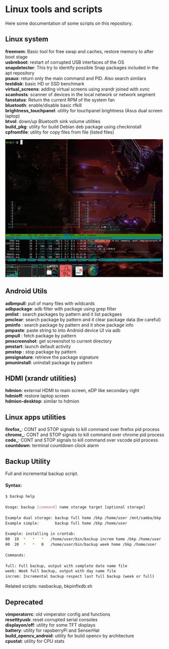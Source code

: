 # Linux tools and scripts

Here some documentation of some scripts on this repository.

## Linux system

**freemem**: Basic tool for free swap and caches, restore memory to after boot stage  
**usbreboot**: restart of corrupted USB interfaces of the OS  
**snapdetector**: This try to identify possible Snap packages included in the apt repository  
**psaux**: return only the main command and PID. Also search similars  
**testdisk**: basic HD or SSD benchmark  
**virtual_screens**: adding virtual screens using xrandr joined with xvnc  
**scanhosts**: scanner of devices in the local network or network segment  
**fanstatus**: Return the current RPM of the system fan  
**bluetooth**: enable/disable basic rfkill  
**brightness_touchpanel**: utility for touchpanel brightness (Asus dual screen laptop)  
**btvol**: down/up Bluetooth sink volume utilities  
**build_pkg**: utility for build Debian deb package using checkinstall  
**cpfromfile**: utility for copy files from file (listed files)  

![freemem demo](images/freemem.gif)

## Android Utils

**adbmpull**: pull of many files with wildcards  
**adbpackage**: adb filter with package using grep filter  
**pmlist** : search packages by pattern and it list packgaes  
**pmclear**: search package by pattern and it clear package data (be careful)  
**pminfo** : search package by pattern and it show package info  
**pmpaste**: paste string to into Android device UI via adb  
**pmpull** : fetch package by pattern  
**pmscreenshot**: get screenshot to current directory  
**pmstart**: launch default activity  
**pmstop** : stop package by pattern  
**pmsignature**: retrieve the package signature  
**pmuninstall**: uninstall package by pattern  
  
## HDMI (xrandr utilities)  
  
**hdmion**: external HDMI to main screen, eDP like secondary right  
**hdmioff**: restore laptop screen  
**hdmion-desktop**: similar to hdmion  
  
## Linux apps utilities  
  
**firefox_**: CONT and STOP signals to kill command over firefox pid process  
**chrome_**: CONT and STOP signals to kill command over chrome pid process  
**code_**: CONT and STOP signals to kill command over vscode pid process  
**countdown**: terminal countdown clock alarm  

## Backup Utility

Full and incremental backup script.

#### Syntax:

``` bash
$ backup help

Usage: backup [command] name storage target [optional storage]

Example dual storage: backup full home /bkp /home/user /mnt/samba/bkp
Example simple:       backup full home /bkp /home/user

Example: installing in crontab:
00  19  *   *   *   /home/user/bin/backup increm home /bkp /home/user
00  20  *   *   0   /home/user/bin/backup week home /bkp /home/user

Commands:

full: Full backup, output with complete date name file
week: Week full backup, output with day name file
increm: Incremental backup respect last full backup (week or full)
```

Related scripts: nasbackup, bkpinflxdb.sh

## Deprecated

**vimperatorrc**: old vimperator config and functions  
**resetttyusb**: reset corrupted serial consoles  
**displayon/off**: utility for some TFT displays  
**battery**: utility for rapsberryPi and SenserHat  
**build_opencv_android**: utility for build opencv by architecture  
**cpustat**: utility for CPU stats  
